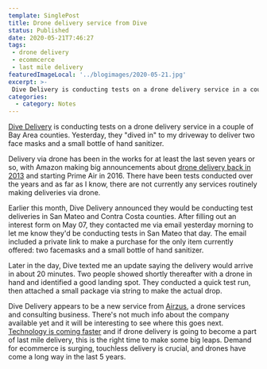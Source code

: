 ```yaml
---
template: SinglePost
title: Drone delivery service from Dive
status: Published
date: 2020-05-21T7:46:27
tags:
 - drone delivery
 - ecommcerce
 - last mile delivery
featuredImageLocal: '../blogimages/2020-05-21.jpg'
excerpt: >-
 Dive Delivery is conducting tests on a drone delivery service in a couple of Bay Area counties. Yesterday, they "dived in" to my driveway to deliver two face masks and a small bottle of hand sanitizer.
categories:
  - category: Notes
---
```

[Dive Delivery](https://divedelivery.com/) is conducting tests on a drone delivery service in a couple of Bay Area counties. Yesterday, they "dived in" to my driveway to deliver two face masks and a small bottle of hand sanitizer.

Delivery via drone has been in the works for at least the last seven years or so, with Amazon making big announcements about [drone delivery back in 2013](https://www.cbsnews.com/news/amazon-unveils-futuristic-plan-delivery-by-drone/) and starting Prime Air in 2016. There have been tests conducted over the years and as far as I know, there are not currently any services routinely making deliveries via drone.

Earlier this month, Dive Delivery announced they would be conducting test deliveries in San Mateo and Contra Costa counties. After filling out an interest form on May 07, they contacted me via email yesterday morning to let me know they'd be conducting tests in San Mateo that day. The email included a private link to make a purchase for the only item currently offered: two facemasks and a small bottle of hand sanitizer.

Later in the day, Dive texted me an update saying the delivery would arrive in about 20 minutes. Two people showed shortly thereafter with a drone in hand and identified a good landing spot. They conducted a quick test run, then attached a small package via string to make the actual drop.

Dive Delivery appears to be a new service from [Airzus](https://airzus.com/), a drone services and consulting business. There's not much info about the company available yet and it will be interesting to see where this goes next. [Technology is coming faster](https://ecomloop.com/posts/innovation-is-coming-faster-to-digital-economy/) and if drone delivery is going to become a part of last mile delivery, this is the right time to make some big leaps. Demand for ecommerce is surging, touchless delivery is crucial, and drones have come a long way in the last 5 years.
